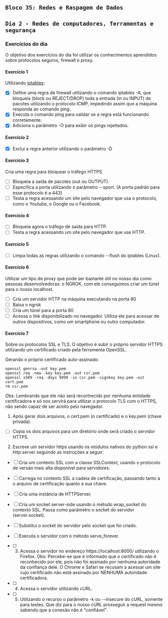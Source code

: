 ## `Bloco 35: Redes e Raspagem de Dados`

## `Dia 2 - Redes de computadores, ferramentas e segurança`

### Exercícios do dia

O objetivo dos exercícios do dia foi utilizar os conhecimentos aprendidos sobre protocolos seguros, firewall e proxy.

#### Exercício 1

Utilizando [iptables](https://www.netfilter.org/documentation/):

- [x] Define uma regra de firewall utilizando o comando iptables -A, que bloqueia (block ou REJECT/DROP) toda a entrada (in ou INPUT) de pacotes utilizando o protocolo ICMP, impedindo assim que a máquina responda ao comando ping.
- [x] Executa o comando ping para validar se a regra está funcionando corretamente.
- [x] Adiciona o parâmetro -O para exibir os pings rejeitados.

#### Exercício 2

- [x] Exclui a regra anterior utilizando o parâmetro -D

#### Exercício 3

Cria uma regra para bloquear o tráfego HTTPS.

- [ ] Bloqueia a saída de pacotes (out ou OUTPUT).
- [ ] Especifica a porta utilizando o parâmetro --sport. (A porta padrão para esse protocolo é a 443)
- [ ] Testa a regra acessando um site pelo navegador que usa o protocolo, como o Youtube, o Google ou o Facebook.

#### Exercício 4

- [ ] Bloqueia agora o tráfego de saída para HTTP.
- [ ] Testa a regra acessando um site pelo navegador que use HTTP.

#### Exercício 5

- [ ] Limpa todas as regras utilizando o comando --flush do iptables (Linux).

#### Exercício 6

Utilizar um tipo de proxy que pode ser bastante útil no nosso dia como pessoas desenvolvedoras: o NGROK, com ele conseguimos criar um túnel para o nosso localhost.

- [ ] Cria um servidor HTTP na máquina executando na porta 80
- [ ] Baixa o ngrok
- [ ] Cria um túnel para a porta 80
- [ ] Acessa o link disponibilizado no navegador. Utiliza ele para acessar de outros dispositivos, como um smartphone ou outro computador.

#### Exercício 7

Sobre os protocolos SSL e TLS.
O objetivo é subir o próprio servidor HTTPS utilizando um certificado criado pela ferramenta OpenSSL.

Gerando o próprio certificado auto-assinado:

``` shell
openssl genrsa -out key.pem
openssl req -new -key key.pem -out csr.pem
openssl x509 -req -days 9999 -in csr.pem -signkey key.pem -out cert.pem
rm csr.pem
```

Obs: Lembrando que ele não será reconhecido por nenhuma entidade certificadora e só nos servirá para utilizar o protocolo TLS com o HTTPS, não sendo capaz de ser aceito pelo navegador.

1. Após gerar dois arquivos, o cert.pem (o certificado) e o key.pem (chave privada).

- [ ] Copia os dois arquivos para um diretório onde será criado o servidor HTTPS.

2. Escreve um servidor https usando os módulos nativos do python ssl e http.server seguindo as instruções a seguir:

- [ ] Cria um contexto SSL com a classe SSLContext, usando o protocolo de versão mais alta disponível para servidores.
- [ ] Carrega no contexto SSL a cadeia de certificação, passando tanto a o arquivo de certificação quanto a sua chave.
- [ ] Cria uma instância de HTTPServer.
- [ ] Cria um socket server-side usando o método wrap_socket do contexto SSL. Passa como parâmetro o socket do servidor (server.socket).
- [ ] Substitui o socket do servidor pelo socket que foi criado.
- [ ] Executa o servidor com o método serve_forever.

- [ ] 3. Acessa o servidor no endereço https://localhost:8000/ utilizando o Firefox.
Obs: Percebe-se que é informado que o certificado não é reconhecido por ele, pois não foi assinado por nenhuma autoridade da confiança dele. O Chrome e Safari se recusam a acessar um site cujo certificado não está assinado por NENHUMA autoridade certificadora.

- [ ] 4. Acessa o servidor utilizando cURL.

- [ ] 5. Utilizando o recurso o parâmetro -k ou --insecure do cURL, somente para testes. Que diz para o nosso cURL prosseguir a request mesmo sabendo que a conexão não é "confiável".
